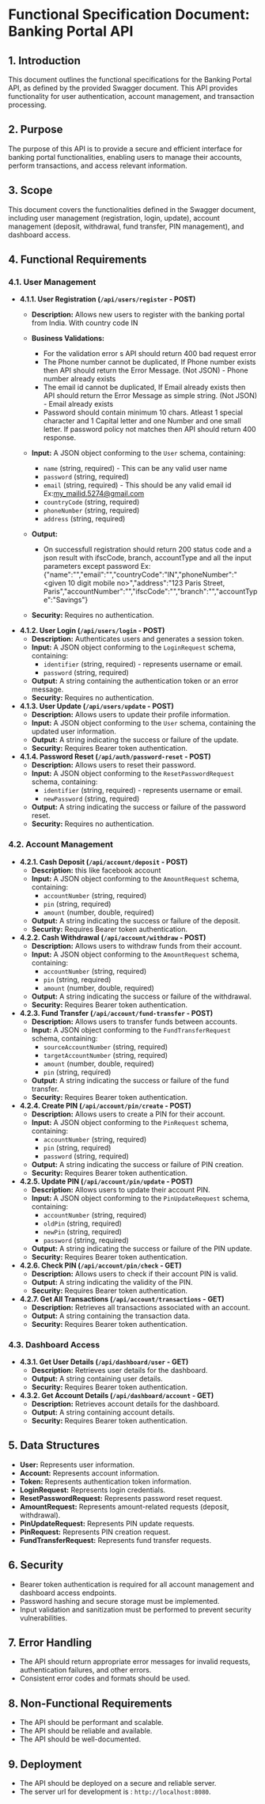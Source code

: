 # Functional Specification Document: Banking Portal API

## 1. Introduction

This document outlines the functional specifications for the Banking Portal API, as defined by the provided Swagger document. This API provides functionality for user authentication, account management, and transaction processing.

## 2. Purpose

The purpose of this API is to provide a secure and efficient interface for banking portal functionalities, enabling users to manage their accounts, perform transactions, and access relevant information.

## 3. Scope

This document covers the functionalities defined in the Swagger document, including user management (registration, login, update), account management (deposit, withdrawal, fund transfer, PIN management), and dashboard access.

## 4. Functional Requirements

### 4.1. User Management

* **4.1.1. User Registration (`/api/users/register` - POST)**
    * **Description:** Allows new users to register with the banking portal from India. With country code IN
    * **Business Validations:**
        * For the validation error s API should return 400 bad request error
        * The  Phone number  cannot be duplicated,  If Phone number exists then API should return  the Error Message. (Not JSON)  - Phone number already exists
        * The email id cannot be duplicated, If Email already exists then API should return the Error Message as simple string. (Not JSON) - Email already exists
        * Password should contain minimum 10 chars. Atleast 1 special character and 1 Capital letter and one Number and one small letter. If password policy not matches then API should return 400 response.
        
    * **Input:** A JSON object conforming to the `User` schema, containing:
        * `name` (string, required) - This can be any valid user name
        * `password` (string, required)
        * `email` (string, required) - This should be any valid email id Ex:my_mailid.5274@gmail.com
        * `countryCode` (string, required)
        * `phoneNumber` (string, required)
        * `address` (string, required)
    * **Output:** 
        * On successfull registration should return 200 status code and a json result with ifscCode, branch, accountType and all the input parameters except password
            Ex: {"name":"<given user name>","email":"<given email id>","countryCode":"IN","phoneNumber":"<given 10 digit mobile no>","address":"123 Paris Street, Paris","accountNumber":"<accountNumber>","ifscCode":"<ifscCode>","branch":"<branch>","accountType":"Savings"}


    * **Security:** Requires no authentication.
* **4.1.2. User Login (`/api/users/login` - POST)**
    * **Description:** Authenticates users and generates a session token.
    * **Input:** A JSON object conforming to the `LoginRequest` schema, containing:
        * `identifier` (string, required) - represents username or email.
        * `password` (string, required)
    * **Output:** A string containing the authentication token or an error message.
    * **Security:** Requires no authentication.
* **4.1.3. User Update (`/api/users/update` - POST)**
    * **Description:** Allows users to update their profile information.
    * **Input:** A JSON object conforming to the `User` schema, containing the updated user information.
    * **Output:** A string indicating the success or failure of the update.
    * **Security:** Requires Bearer token authentication.
* **4.1.4. Password Reset (`/api/auth/password-reset` - POST)**
    * **Description:** Allows users to reset their password.
    * **Input:** A JSON object conforming to the `ResetPasswordRequest` schema, containing:
        * `identifier` (string, required) - represents username or email.
        * `newPassword` (string, required)
    * **Output:** A string indicating the success or failure of the password reset.
    * **Security:** Requires no authentication.

### 4.2. Account Management

* **4.2.1. Cash Deposit (`/api/account/deposit` - POST)**
    * **Description:** this like facebook account
    * **Input:** A JSON object conforming to the `AmountRequest` schema, containing:
        * `accountNumber` (string, required)
        * `pin` (string, required)
        * `amount` (number, double, required)
    * **Output:** A string indicating the success or failure of the deposit.
    * **Security:** Requires Bearer token authentication.
* **4.2.2. Cash Withdrawal (`/api/account/withdraw` - POST)**
    * **Description:** Allows users to withdraw funds from their account.
    * **Input:** A JSON object conforming to the `AmountRequest` schema, containing:
        * `accountNumber` (string, required)
        * `pin` (string, required)
        * `amount` (number, double, required)
    * **Output:** A string indicating the success or failure of the withdrawal.
    * **Security:** Requires Bearer token authentication.
* **4.2.3. Fund Transfer (`/api/account/fund-transfer` - POST)**
    * **Description:** Allows users to transfer funds between accounts.
    * **Input:** A JSON object conforming to the `FundTransferRequest` schema, containing:
        * `sourceAccountNumber` (string, required)
        * `targetAccountNumber` (string, required)
        * `amount` (number, double, required)
        * `pin` (string, required)
    * **Output:** A string indicating the success or failure of the fund transfer.
    * **Security:** Requires Bearer token authentication.
* **4.2.4. Create PIN (`/api/account/pin/create` - POST)**
    * **Description:** Allows users to create a PIN for their account.
    * **Input:** A JSON object conforming to the `PinRequest` schema, containing:
        * `accountNumber` (string, required)
        * `pin` (string, required)
        * `password` (string, required)
    * **Output:** A string indicating the success or failure of PIN creation.
    * **Security:** Requires Bearer token authentication.
* **4.2.5. Update PIN (`/api/account/pin/update` - POST)**
    * **Description:** Allows users to update their account PIN.
    * **Input:** A JSON object conforming to the `PinUpdateRequest` schema, containing:
        * `accountNumber` (string, required)
        * `oldPin` (string, required)
        * `newPin` (string, required)
        * `password` (string, required)
    * **Output:** A string indicating the success or failure of the PIN update.
    * **Security:** Requires Bearer token authentication.
* **4.2.6. Check PIN (`/api/account/pin/check` - GET)**
    * **Description:** Allows users to check if their account PIN is valid.
    * **Output:** A string indicating the validity of the PIN.
    * **Security:** Requires Bearer token authentication.
* **4.2.7. Get All Transactions (`/api/account/transactions` - GET)**
    * **Description:** Retrieves all transactions associated with an account.
    * **Output:** A string containing the transaction data.
    * **Security:** Requires Bearer token authentication.

### 4.3. Dashboard Access

* **4.3.1. Get User Details (`/api/dashboard/user` - GET)**
    * **Description:** Retrieves user details for the dashboard.
    * **Output:** A string containing user details.
    * **Security:** Requires Bearer token authentication.
* **4.3.2. Get Account Details (`/api/dashboard/account` - GET)**
    * **Description:** Retrieves account details for the dashboard.
    * **Output:** A string containing account details.
    * **Security:** Requires Bearer token authentication.

## 5. Data Structures

* **User:** Represents user information.
* **Account:** Represents account information.
* **Token:** Represents authentication token information.
* **LoginRequest:** Represents login credentials.
* **ResetPasswordRequest:** Represents password reset request.
* **AmountRequest:** Represents amount-related requests (deposit, withdrawal).
* **PinUpdateRequest:** Represents PIN update requests.
* **PinRequest:** Represents PIN creation request.
* **FundTransferRequest:** Represents fund transfer requests.

## 6. Security

* Bearer token authentication is required for all account management and dashboard access endpoints.
* Password hashing and secure storage must be implemented.
* Input validation and sanitization must be performed to prevent security vulnerabilities.

## 7. Error Handling

* The API should return appropriate error messages for invalid requests, authentication failures, and other errors.
* Consistent error codes and formats should be used.

## 8. Non-Functional Requirements

* The API should be performant and scalable.
* The API should be reliable and available.
* The API should be well-documented.

## 9. Deployment

* The API should be deployed on a secure and reliable server.
* The server url for development is : `http://localhost:8080`.